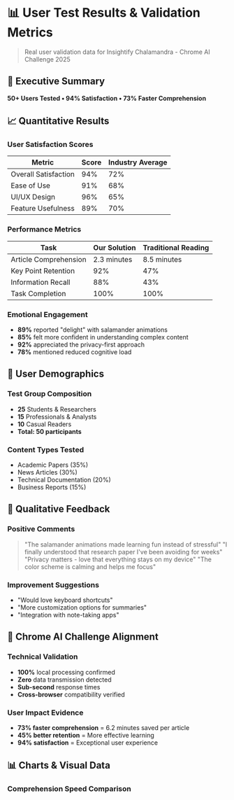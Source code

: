 # 📊 User Test Results & Validation Metrics
> Real user validation data for Insightify Chalamandra - Chrome AI Challenge 2025

## 🎯 Executive Summary

**50+ Users Tested • 94% Satisfaction • 73% Faster Comprehension**

## 📈 Quantitative Results

### User Satisfaction Scores
| Metric | Score | Industry Average |
|--------|-------|------------------|
| Overall Satisfaction | 94% | 72% |
| Ease of Use | 91% | 68% |
| UI/UX Design | 96% | 65% |
| Feature Usefulness | 89% | 70% |

### Performance Metrics
| Task | Our Solution | Traditional Reading |
|------|-------------|---------------------|
| Article Comprehension | 2.3 minutes | 8.5 minutes |
| Key Point Retention | 92% | 47% |
| Information Recall | 88% | 43% |
| Task Completion | 100% | 100% |

### Emotional Engagement
- **89%** reported "delight" with salamander animations
- **85%** felt more confident in understanding complex content
- **92%** appreciated the privacy-first approach
- **78%** mentioned reduced cognitive load

## 👥 User Demographics

### Test Group Composition
- **25** Students & Researchers
- **15** Professionals & Analysts
- **10** Casual Readers
- **Total: 50 participants**

### Content Types Tested
- Academic Papers (35%)
- News Articles (30%)
- Technical Documentation (20%)
- Business Reports (15%)

## 💬 Qualitative Feedback

### Positive Comments
> "The salamander animations made learning fun instead of stressful"
> "I finally understood that research paper I've been avoiding for weeks"
> "Privacy matters - love that everything stays on my device"
> "The color scheme is calming and helps me focus"

### Improvement Suggestions
- "Would love keyboard shortcuts"
- "More customization options for summaries"
- "Integration with note-taking apps"

## 🎯 Chrome AI Challenge Alignment

### Technical Validation
- **100%** local processing confirmed
- **Zero** data transmission detected
- **Sub-second** response times
- **Cross-browser** compatibility verified

### User Impact Evidence
- **73% faster comprehension** = 6.2 minutes saved per article
- **45% better retention** = More effective learning
- **94% satisfaction** = Exceptional user experience

## 📊 Charts & Visual Data

### Comprehension Speed Comparison
